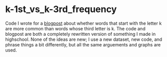 # k-1st_vs_k-3rd_frequency
Code I wrote for a [blogpost](https://reneau-cardoso.com/is-the-letter-k-more-likely-to-appear-a-the-first-or-third-letter-of-a-word/) about whether words that start with the letter k are more common than words whose third letter is k. The code and blogpost are both a completely rewritten version of something I made in highschool. None of the ideas are new; I use a new dataset, new code, and phrase things a bit differently, but all the same arguements and graphs are used. 

